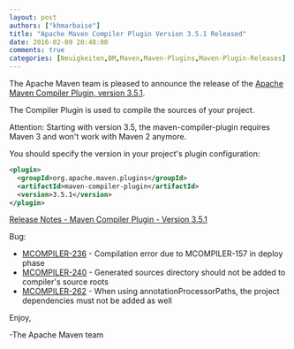 ```yaml
---
layout: post
authors: ["khmarbaise"]
title: "Apache Maven Compiler Plugin Version 3.5.1 Released"
date: 2016-02-09 20:48:00
comments: true
categories: [Neuigkeiten,BM,Maven,Maven-Plugins,Maven-Plugin-Releases]
---
```

The Apache Maven team is pleased to announce the release of the 
[Apache Maven Compiler Plugin, version 3.5.1](https://maven.apache.org/plugins/maven-compiler-plugin/).

The Compiler Plugin is used to compile the sources of your project. 

Attention: Starting with version 3.5, the maven-compiler-plugin requires
Maven 3 and won't work with Maven 2 anymore.


You should specify the version in your project's plugin configuration:

```xml
<plugin>
  <groupId>org.apache.maven.plugins</groupId>
  <artifactId>maven-compiler-plugin</artifactId>
  <version>3.5.1</version>
</plugin>
```

<!-- more -->

[Release Notes - Maven Compiler Plugin - Version 3.5.1](https://issues.apache.org/jira/secure/ReleaseNote.jspa?projectId=12317225&amp;version=12334747)

Bug:

 * [MCOMPILER-236](https://issues.apache.org/jira/browse/MCOMPILER-236) -  Compilation error due to MCOMPILER-157 in deploy phase
 * [MCOMPILER-240](https://issues.apache.org/jira/browse/MCOMPILER-240) -  Generated sources directory should not be added to compiler's source roots
 * [MCOMPILER-262](https://issues.apache.org/jira/browse/MCOMPILER-262) -  When using annotationProcessorPaths, the project dependencies must not be added as well

Enjoy,

-The Apache Maven team


